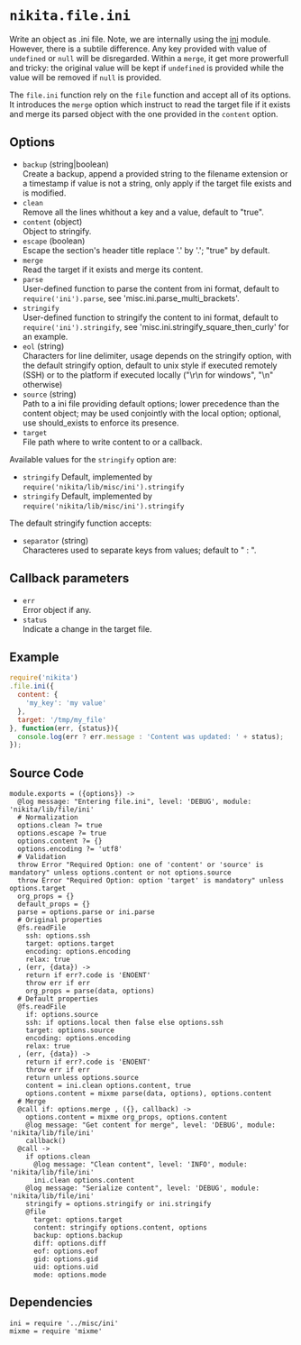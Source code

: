 
# `nikita.file.ini`

Write an object as .ini file. Note, we are internally using the [ini] module.
However, there is a subtile difference. Any key provided with value of 
`undefined` or `null` will be disregarded. Within a `merge`, it get more
prowerfull and tricky: the original value will be kept if `undefined` is
provided while the value will be removed if `null` is provided.

The `file.ini` function rely on the `file` function and accept all of its
options. It introduces the `merge` option which instruct to read the
target file if it exists and merge its parsed object with the one
provided in the `content` option.

## Options   

* `backup` (string|boolean)   
  Create a backup, append a provided string to the filename extension or a
  timestamp if value is not a string, only apply if the target file exists and
  is modified.
* `clean`   
  Remove all the lines whithout a key and a value, default to "true".
* `content` (object)   
  Object to stringify.
* `escape` (boolean)   
  Escape the section's header title replace '.' by '\.'; "true" by default.
* `merge`   
  Read the target if it exists and merge its content.
* `parse`   
  User-defined function to parse the content from ini format, default to
  `require('ini').parse`, see 'misc.ini.parse_multi_brackets'.
* `stringify`   
  User-defined function to stringify the content to ini format, default to
  `require('ini').stringify`, see 'misc.ini.stringify_square_then_curly' for
  an example.
* `eol` (string)   
  Characters for line delimiter, usage depends on the stringify option, with 
  the default stringify option, default to unix style if executed remotely 
  (SSH) or to the platform if executed locally ("\r\n for windows", 
  "\n" otherwise)
* `source` (string)   
  Path to a ini file providing default options; lower precedence than the
  content object; may be used conjointly with the local option; optional, use
  should_exists to enforce its presence.
* `target`   
  File path where to write content to or a callback.

Available values for the `stringify` option are:

* `stringify`
  Default, implemented by `require('nikita/lib/misc/ini').stringify`
* `stringify`
  Default, implemented by `require('nikita/lib/misc/ini').stringify`

The default stringify function accepts:

* `separator` (string)   
  Characteres used to separate keys from values; default to " : ".

## Callback parameters

* `err`   
  Error object if any.   
* `status`   
  Indicate a change in the target file.   

## Example

```js
require('nikita')
.file.ini({
  content: {
    'my_key': 'my value'
  },
  target: '/tmp/my_file'
}, function(err, {status}){
  console.log(err ? err.message : 'Content was updated: ' + status);
});
```

## Source Code

    module.exports = ({options}) ->
      @log message: "Entering file.ini", level: 'DEBUG', module: 'nikita/lib/file/ini'
      # Normalization
      options.clean ?= true
      options.escape ?= true
      options.content ?= {}
      options.encoding ?= 'utf8'
      # Validation
      throw Error "Required Option: one of 'content' or 'source' is mandatory" unless options.content or not options.source
      throw Error "Required Option: option 'target' is mandatory" unless options.target
      org_props = {}
      default_props = {}
      parse = options.parse or ini.parse
      # Original properties
      @fs.readFile
        ssh: options.ssh
        target: options.target
        encoding: options.encoding
        relax: true
      , (err, {data}) ->
        return if err?.code is 'ENOENT'
        throw err if err
        org_props = parse(data, options)
      # Default properties
      @fs.readFile
        if: options.source
        ssh: if options.local then false else options.ssh
        target: options.source
        encoding: options.encoding
        relax: true
      , (err, {data}) ->
        return if err?.code is 'ENOENT'
        throw err if err
        return unless options.source
        content = ini.clean options.content, true
        options.content = mixme parse(data, options), options.content
      # Merge
      @call if: options.merge , ({}, callback) ->
        options.content = mixme org_props, options.content
        @log message: "Get content for merge", level: 'DEBUG', module: 'nikita/lib/file/ini'
        callback()
      @call ->
        if options.clean
          @log message: "Clean content", level: 'INFO', module: 'nikita/lib/file/ini'
          ini.clean options.content
        @log message: "Serialize content", level: 'DEBUG', module: 'nikita/lib/file/ini'
        stringify = options.stringify or ini.stringify
        @file
          target: options.target
          content: stringify options.content, options
          backup: options.backup
          diff: options.diff
          eof: options.eof
          gid: options.gid
          uid: options.uid
          mode: options.mode

## Dependencies

    ini = require '../misc/ini'
    mixme = require 'mixme'

[ini]: https://github.com/isaacs/ini
